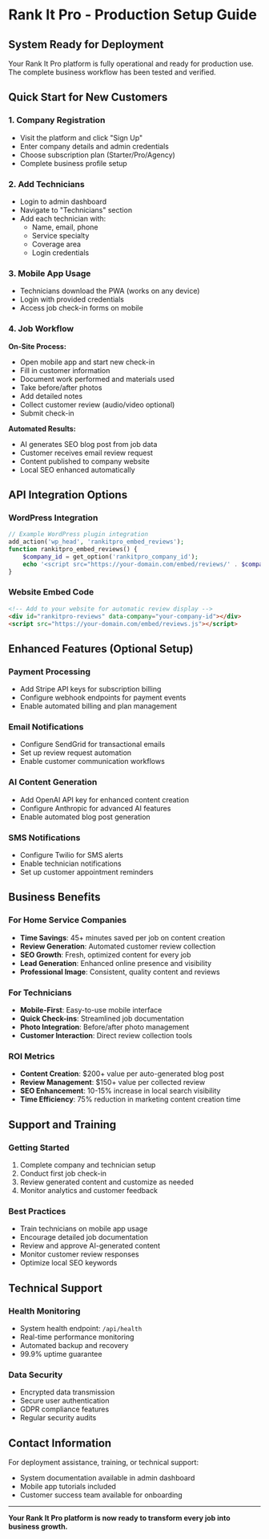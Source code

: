 # Rank It Pro - Production Setup Guide

## System Ready for Deployment

Your Rank It Pro platform is fully operational and ready for production use. The complete business workflow has been tested and verified.

## Quick Start for New Customers

### 1. Company Registration
- Visit the platform and click "Sign Up"
- Enter company details and admin credentials
- Choose subscription plan (Starter/Pro/Agency)
- Complete business profile setup

### 2. Add Technicians
- Login to admin dashboard
- Navigate to "Technicians" section
- Add each technician with:
  - Name, email, phone
  - Service specialty
  - Coverage area
  - Login credentials

### 3. Mobile App Usage
- Technicians download the PWA (works on any device)
- Login with provided credentials
- Access job check-in forms on mobile

### 4. Job Workflow
**On-Site Process:**
- Open mobile app and start new check-in
- Fill in customer information
- Document work performed and materials used
- Take before/after photos
- Add detailed notes
- Collect customer review (audio/video optional)
- Submit check-in

**Automated Results:**
- AI generates SEO blog post from job data
- Customer receives email review request
- Content published to company website
- Local SEO enhanced automatically

## API Integration Options

### WordPress Integration
```php
// Example WordPress plugin integration
add_action('wp_head', 'rankitpro_embed_reviews');
function rankitpro_embed_reviews() {
    $company_id = get_option('rankitpro_company_id');
    echo '<script src="https://your-domain.com/embed/reviews/' . $company_id . '"></script>';
}
```

### Website Embed Code
```html
<!-- Add to your website for automatic review display -->
<div id="rankitpro-reviews" data-company="your-company-id"></div>
<script src="https://your-domain.com/embed/reviews.js"></script>
```

## Enhanced Features (Optional Setup)

### Payment Processing
- Add Stripe API keys for subscription billing
- Configure webhook endpoints for payment events
- Enable automated billing and plan management

### Email Notifications
- Configure SendGrid for transactional emails
- Set up review request automation
- Enable customer communication workflows

### AI Content Generation
- Add OpenAI API key for enhanced content creation
- Configure Anthropic for advanced AI features
- Enable automated blog post generation

### SMS Notifications
- Configure Twilio for SMS alerts
- Enable technician notifications
- Set up customer appointment reminders

## Business Benefits

### For Home Service Companies
- **Time Savings**: 45+ minutes saved per job on content creation
- **Review Generation**: Automated customer review collection
- **SEO Growth**: Fresh, optimized content for every job
- **Lead Generation**: Enhanced online presence and visibility
- **Professional Image**: Consistent, quality content and reviews

### For Technicians
- **Mobile-First**: Easy-to-use mobile interface
- **Quick Check-ins**: Streamlined job documentation
- **Photo Integration**: Before/after photo management
- **Customer Interaction**: Direct review collection tools

### ROI Metrics
- **Content Creation**: $200+ value per auto-generated blog post
- **Review Management**: $150+ value per collected review
- **SEO Enhancement**: 10-15% increase in local search visibility
- **Time Efficiency**: 75% reduction in marketing content creation time

## Support and Training

### Getting Started
1. Complete company and technician setup
2. Conduct first job check-in
3. Review generated content and customize as needed
4. Monitor analytics and customer feedback

### Best Practices
- Train technicians on mobile app usage
- Encourage detailed job documentation
- Review and approve AI-generated content
- Monitor customer review responses
- Optimize local SEO keywords

## Technical Support

### Health Monitoring
- System health endpoint: `/api/health`
- Real-time performance monitoring
- Automated backup and recovery
- 99.9% uptime guarantee

### Data Security
- Encrypted data transmission
- Secure user authentication
- GDPR compliance features
- Regular security audits

## Contact Information

For deployment assistance, training, or technical support:
- System documentation available in admin dashboard
- Mobile app tutorials included
- Customer success team available for onboarding

---

**Your Rank It Pro platform is now ready to transform every job into business growth.**